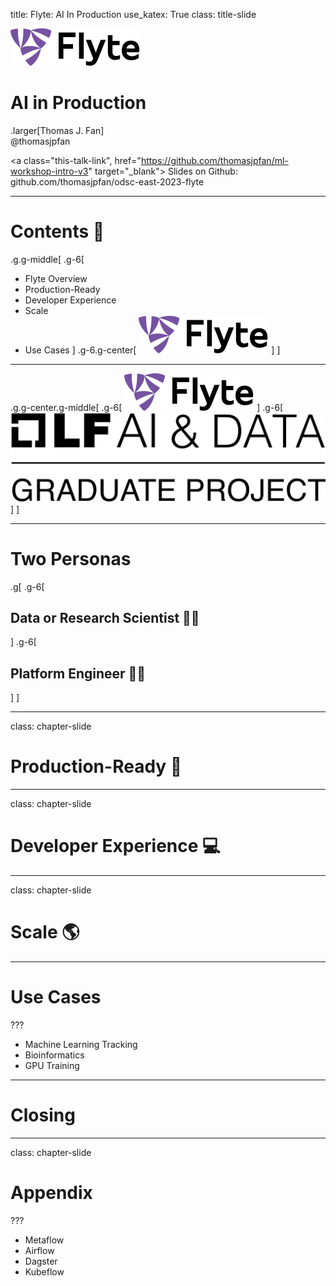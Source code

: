 title: Flyte: AI In Production
use_katex: True
class: title-slide

![:scale 40%](images/flyte.svg)

# AI in Production

.larger[Thomas J. Fan]<br>
@thomasjpfan<br>

<a href="https://www.github.com/thomasjpfan" target="_blank"><span class="fa-brands fa-github"></span></a>
<a href="https://www.linkedin.com/in/thomasjpfan" target="_blank"><span class="fa-brands fa-linkedin"></span></a>
<a href="https://www.twitter.com/thomasjpfan" target="_blank"><span class="fa-brands fa-twitter"></span></a>
<a class="this-talk-link", href="https://github.com/thomasjpfan/ml-workshop-intro-v3" target="_blank">
Slides on Github: github.com/thomasjpfan/odsc-east-2023-flyte</a>

---

# Contents 📓

.g.g-middle[
.g-6[
- Flyte Overview
- Production-Ready
- Developer Experience
- Scale
- Use Cases
]
.g-6.g-center[
![:scale 80%](images/flyte.svg)
]
]

---

.g.g-center.g-middle[
.g-6[
![:scale 80%](images/flyte.svg)
]
.g-6[
![:scale 80%](images/linux-foundation.svg)
]
]

---

# Two Personas

.g[
.g-6[
## Data or Research Scientist 👩‍🔬
]
.g-6[
## Platform Engineer 👷‍♀️
]
]

---

class: chapter-slide

# Production-Ready 🚀

---

class: chapter-slide

# Developer Experience 💻

---

class: chapter-slide

# Scale 🌎

---

# Use Cases

???

- Machine Learning Tracking
- Bioinformatics
- GPU Training

---

# Closing

---

class: chapter-slide

# Appendix

???
- Metaflow
- Airflow
- Dagster
- Kubeflow

